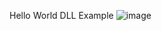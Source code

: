 Hello World DLL Example
![image](https://user-images.githubusercontent.com/92890425/167256803-aee0fd8c-1722-478a-b829-9dbfd9737eec.png)
